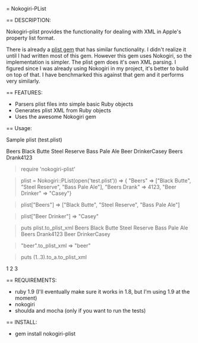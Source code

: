 = Nokogiri-PList

== DESCRIPTION:

Nokogiri-plist provides the functionality for dealing with XML in Apple's property list format.

There is already a [plist gem](http://github.com/bleything/plist) that has similar functionality. I didn't realize it until I had written most of this gem. However this gem uses Nokogiri, so the implementation is simpler. The plist gem does it's own XML parsing. I figured since I was already using Nokogiri in my project, it's better to build on top of that. I have benchmarked this against that gem and it performs very similarly.


== FEATURES:

* Parsers plist files into simple basic Ruby objects
* Generates plist XML from Ruby objects
* Uses the awesome Nokogiri gem


== Usage:

  Sample plist (test.plist)

  <plist>
    <dict>
      <key>Beers</key>
      <array>
        <string>Black Butte</string>
        <string>Steel Reserve</string>
        <string>Bass Pale Ale</string>
      </array>
      <key>Beer Drinker</key><string>Casey</key>
      <key>Beers Drank</key><integer>4123</integer>
    </dict>
  </plist>


  >  require 'nokogiri-plist'
  
  >  plist = Nokogiri::PList(open('test.plist'))
  => { "Beers" => ["Black Butte", "Steel Reserve", "Bass Pale Ale"], "Beers Drank" => 4123, "Beer Drinker" => "Casey"}
  
  >  plist["Beers"]
  => ["Black Butte", "Steel Reserve", "Bass Pale Ale"]
  
  >  plist["Beer Drinker"]
  => "Casey"
  
  > puts plist.to_plist_xml
    <dict>
      <key>Beers</key>
      <array>
        <string>Black Butte</string>
        <string>Steel Reserve</string>
        <string>Bass Pale Ale</string>
      </array>
      <key>Beers Drank</key><integer>4123</integer>
      <key>Beer Drinker</key><string>Casey</string>
    </dict>
    
  > "beer".to_plist_xml
  => "<string>beer</string>" 
  
  > puts (1..3).to_a.to_plist_xml
  <array>
    <integer>1</integer>
    <integer>2</integer>
    <integer>3</integer>
  </array>

== REQUIREMENTS:

* ruby 1.9 (I'll eventually make sure it works in 1.8, but I'm using 1.9 at the moment)
* nokogiri
* shoulda and mocha (only if you want to run the tests)


== INSTALL:

* gem install nokogiri-plist

